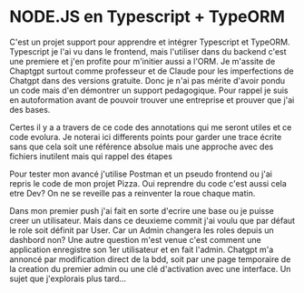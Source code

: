 # NODE.JS en Typescript + TypeORM

C'est un projet support pour apprendre et intégrer Typescript et TypeORM.
Typescript je l'ai vu dans le frontend, mais l'utiliser dans du backend c'est une premiere et j'en profite pour m'initier aussi a l'ORM. 
Je m'assite de Chaptgpt surtout comme professeur et de Claude pour les imperfections de Chatgpt dans des versions gratuite.
Donc je n'ai pas mérite d'avoir pondu un code mais d'en démontrer un support pedagogique. Pour rappel je suis en autoformation avant de pouvoir trouver une entreprise et prouver que j'ai des bases. 

Certes il y a a travers de ce code des annotations qui me seront utiles et ce code evolura.
Je noterai ici differents points pour garder une trace écrite sans que cela soit une référence absolue mais une approche avec des fichiers inutilent mais qui rappel des étapes

Pour tester mon avancé j'utilise Postman et un pseudo frontend ou j'ai repris le code de mon projet Pizza. Oui reprendre du code c'est aussi cela etre Dev? On ne se reveille pas a reinventer la roue chaque matin.


Dans mon premier push j'ai fait en sorte d'ecrire une base ou je puisse creer un utilisateur. Mais dans ce deuxieme commit j'ai voulu que par défaut le role soit définit par User. Car un Admin changera les roles depuis un dashbord non? Une autre question m'est venue c'est comment une application enregistre son 1er utilisateur et en fait l'admin. Chatgpt m'a annoncé par modification direct de la bdd, soit par une page temporaire de la creation du premier admin ou une clé d'activation avec une interface. Un sujet que j'explorais plus tard... 